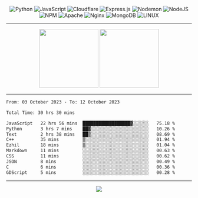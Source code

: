 <div align="center">
  
![Python](https://img.shields.io/badge/python-3670A0?style=for-the-badge&logo=python&logoColor=ffdd54) ![JavaScript](https://img.shields.io/badge/javascript-%23323330.svg?style=for-the-badge&logo=javascript&logoColor=%23F7DF1E) ![Cloudflare](https://img.shields.io/badge/Cloudflare-F38020?style=for-the-badge&logo=Cloudflare&logoColor=white) ![Express.js](https://img.shields.io/badge/express.js-%23404d59.svg?style=for-the-badge&logo=express&logoColor=%2361DAFB) ![Nodemon](https://img.shields.io/badge/NODEMON-%23323330.svg?style=for-the-badge&logo=nodemon&logoColor=%BBDEAD) ![NodeJS](https://img.shields.io/badge/node.js-6DA55F?style=for-the-badge&logo=node.js&logoColor=white) ![NPM](https://img.shields.io/badge/NPM-%23CB3837.svg?style=for-the-badge&logo=npm&logoColor=white) ![Apache](https://img.shields.io/badge/apache-%23D42029.svg?style=for-the-badge&logo=apache&logoColor=white) ![Nginx](https://img.shields.io/badge/nginx-%23009639.svg?style=for-the-badge&logo=nginx&logoColor=white) ![MongoDB](https://img.shields.io/badge/MongoDB-%234ea94b.svg?style=for-the-badge&logo=mongodb&logoColor=white) ![LINUX](https://img.shields.io/badge/Linux-FCC624?style=for-the-badge&logo=linux&logoColor=black)

---


<img src="https://github-readme-streak-stats.herokuapp.com/?user=anotherrandomonline&theme=react" height="160"/>
  
<img src="https://github-readme-stats.vercel.app/api?username=anotherrandomonline&show_icons=true&include_all_commits=true&theme=react" height="160"/>
</div>

---

<!--START_SECTION:waka-->

```txt
From: 03 October 2023 - To: 12 October 2023

Total Time: 30 hrs 30 mins

JavaScript   22 hrs 56 mins  ██████████████████▓░░░░░░   75.18 %
Python       3 hrs 7 mins    ██▓░░░░░░░░░░░░░░░░░░░░░░   10.26 %
Text         2 hrs 38 mins   ██▒░░░░░░░░░░░░░░░░░░░░░░   08.69 %
C++          35 mins         ▒░░░░░░░░░░░░░░░░░░░░░░░░   01.94 %
Ezhil        18 mins         ▒░░░░░░░░░░░░░░░░░░░░░░░░   01.04 %
Markdown     11 mins         ░░░░░░░░░░░░░░░░░░░░░░░░░   00.63 %
CSS          11 mins         ░░░░░░░░░░░░░░░░░░░░░░░░░   00.62 %
JSON         8 mins          ░░░░░░░░░░░░░░░░░░░░░░░░░   00.49 %
C            6 mins          ░░░░░░░░░░░░░░░░░░░░░░░░░   00.36 %
GDScript     5 mins          ░░░░░░░░░░░░░░░░░░░░░░░░░   00.28 %
```

<!--END_SECTION:waka-->

---

<div align="center">
  
![](https://github-profile-trophy.vercel.app/?username=anotherrandomonline&theme=darkhub&no-frame=true&no-bg=true&margin-w=4)

</div>

